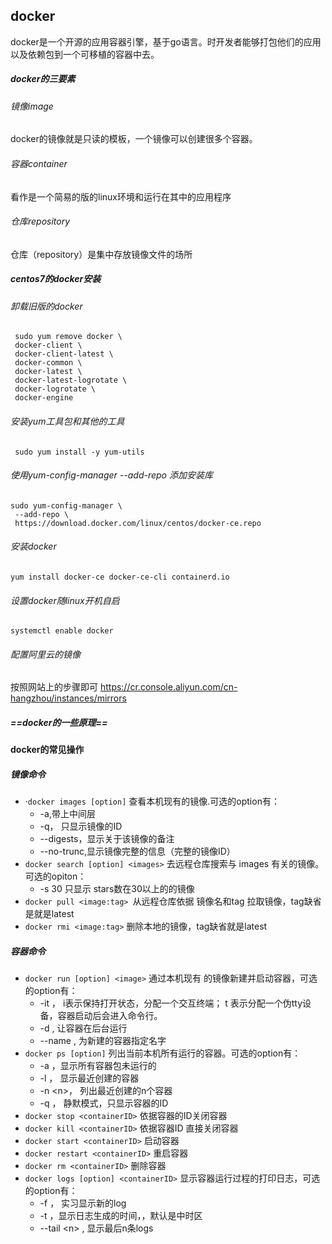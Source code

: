 ## docker

docker是一个开源的应用容器引擎，基于go语言。时开发者能够打包他们的应用以及依赖包到一个可移植的容器中去。

##### docker的三要素

###### 镜像image

docker的镜像就是只读的模板，一个镜像可以创建很多个容器。

###### 容器container

看作是一个简易的版的linux环境和运行在其中的应用程序

###### 仓库repository

仓库（repository）是集中存放镜像文件的场所 

##### centos7的docker安装

###### 卸载旧版的docker

```
 sudo yum remove docker \
 docker-client \
 docker-client-latest \
 docker-common \
 docker-latest \
 docker-latest-logrotate \
 docker-logrotate \
 docker-engine
```

###### 安装yum工具包和其他的工具

```
 sudo yum install -y yum-utils
```

###### 使用yum-config-manager --add-repo 添加安装库

```
sudo yum-config-manager \
 --add-repo \
 https://download.docker.com/linux/centos/docker-ce.repo
```

###### 安装docker

```shell
yum install docker-ce docker-ce-cli containerd.io
```

###### 设置docker随linux开机自启

```
systemctl enable docker
```

###### 配置阿里云的镜像

按照网站上的步骤即可 https://cr.console.aliyun.com/cn-hangzhou/instances/mirrors

##### ==docker的一些原理==



#### docker的常见操作

##### 镜像命令

- ·`docker images [option]` 查看本机现有的镜像.可选的option有：
  -  -a,带上中间层
  - -q， 只显示镜像的ID
  - --digests，显示关于该镜像的备注
  - --no-trunc,显示镜像完整的信息（完整的镜像ID）
- `docker search [option] <images>`  去远程仓库搜索与 images 有关的镜像。可选的opiton：
  - -s 30 只显示 stars数在30以上的的镜像
- `docker pull <image:tag> `从远程仓库依据 镜像名和tag 拉取镜像，tag缺省是就是latest
- `docker rmi <image:tag>`  删除本地的镜像，tag缺省就是latest

##### 容器命令

- `docker run [option] <image>` 通过本机现有 的镜像新建并启动容器，可选的option有：
  - -it ， i表示保持打开状态，分配一个交互终端； t 表示分配一个伪tty设备，容器启动后会进入命令行。
  - -d ,  让容器在后台运行
  - --name ,  为新建的容器指定名字
- `docker ps [option]` 列出当前本机所有运行的容器。可选的option有：
  - -a ，显示所有容器包未运行的
  - -l ， 显示最近创建的容器
  - -n \<n\>， 列出最近创建的n个容器
  - -q ， 静默模式，只显示容器的ID
- `docker stop <containerID>`  依据容器的ID关闭容器
- `docker kill <containerID>` 依据容器ID 直接关闭容器
- `docker start <containerID>` 启动容器
- `docker restart <containerID>` 重启容器
- `docker rm <containerID>` 删除容器
- `docker logs [option] <containerID>` 显示容器运行过程的打印日志，可选的option有：
  - -f ， 实习显示新的log
  - -t ，显示日志生成的时间，，默认是中时区
  - --tail \<n\> , 显示最后n条logs

